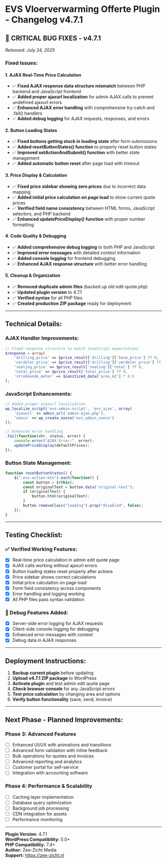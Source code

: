 # EVS Vloerverwarming Offerte Plugin - Changelog v4.7.1

## 🐛 **CRITICAL BUG FIXES - v4.7.1**
*Released: July 24, 2025*

### **Fixed Issues:**

#### **1. AJAX Real-Time Price Calculation**
- ✅ **Fixed AJAX response data structure mismatch** between PHP backend and JavaScript frontend
- ✅ **Added proper ajaxurl localization** for admin AJAX calls to prevent undefined ajaxurl errors
- ✅ **Enhanced AJAX error handling** with comprehensive try-catch and .fail() handlers
- ✅ **Added debug logging** for AJAX requests, responses, and errors

#### **2. Button Loading States**
- ✅ **Fixed buttons getting stuck in loading state** after form submissions
- ✅ **Added resetButtonStates() function** to properly reset button states
- ✅ **Improved setActionAndSubmit() function** with better state management
- ✅ **Added automatic button reset** after page load with timeout

#### **3. Price Display & Calculation**
- ✅ **Fixed price sidebar showing zero prices** due to incorrect data mapping
- ✅ **Added initial price calculation on page load** to show current quote prices
- ✅ **Verified field name consistency** between HTML forms, JavaScript selectors, and PHP backend
- ✅ **Enhanced updatePriceDisplay() function** with proper number formatting

#### **4. Code Quality & Debugging**
- ✅ **Added comprehensive debug logging** to both PHP and JavaScript
- ✅ **Improved error messages** with detailed context information
- ✅ **Added console logging** for frontend debugging
- ✅ **Enhanced AJAX response structure** with better error handling

#### **5. Cleanup & Organization**
- ✅ **Removed duplicate admin files** (backed up old edit-quote.php)
- ✅ **Updated plugin version** to 4.7.1
- ✅ **Verified syntax** for all PHP files
- ✅ **Created production ZIP package** ready for deployment

---

## **Technical Details:**

### **AJAX Handler Improvements:**
```php
// Fixed response structure to match JavaScript expectations
$response = array(
    'drilling_price' => $price_result['drilling']['base_price'] ?? 0,
    'verdeler_price' => $price_result['drilling']['verdeler_price'] ?? 0,
    'sealing_price' => $price_result['sealing']['total'] ?? 0,
    'total_price' => $price_result['total_price'] ?? 0,
    'strekkende_meter' => $sanitized_data['area_m2'] * 8.5
);
```

### **JavaScript Enhancements:**
```javascript
// Added proper ajaxurl localization
wp_localize_script('evs-admin-script', 'evs_ajax', array(
    'ajaxurl' => admin_url('admin-ajax.php'),
    'nonce' => wp_create_nonce('evs_admin_nonce')
));

// Enhanced error handling
.fail(function(xhr, status, error) {
    console.error("AJAX Error:", error);
    updatePriceDisplay(defaultPrices);
});
```

### **Button State Management:**
```javascript
function resetButtonStates() {
    $(".evs-action-btn").each(function() {
        const button = $(this);
        const originalText = button.data('original-text');
        if (originalText) {
            button.html(originalText);
        }
        button.removeClass("loading").prop("disabled", false);
    });
}
```

---

## **Testing Checklist:**

### **✅ Verified Working Features:**
- [x] Real-time price calculation in admin edit quote page
- [x] AJAX calls working without ajaxurl errors
- [x] Button loading states reset properly after actions
- [x] Price sidebar shows correct calculations
- [x] Initial price calculation on page load
- [x] Form field consistency across components
- [x] Error handling and logging working
- [x] All PHP files pass syntax validation

### **🔧 Debug Features Added:**
- [x] Server-side error logging for AJAX requests
- [x] Client-side console logging for debugging
- [x] Enhanced error messages with context
- [x] Debug data in AJAX responses

---

## **Deployment Instructions:**

1. **Backup current plugin** before updating
2. **Upload v4.7.1 ZIP package** to WordPress
3. **Activate plugin** and test admin edit quote page
4. **Check browser console** for any JavaScript errors
5. **Test price calculation** by changing area and options
6. **Verify button functionality** (save, send, invoice)

---

## **Next Phase - Planned Improvements:**

### **Phase 3: Advanced Features**
- [ ] Enhanced UI/UX with animations and transitions
- [ ] Advanced form validation with inline feedback
- [ ] Bulk operations for quotes and invoices
- [ ] Advanced reporting and analytics
- [ ] Customer portal for self-service
- [ ] Integration with accounting software

### **Phase 4: Performance & Scalability**
- [ ] Caching layer implementation
- [ ] Database query optimization
- [ ] Background job processing
- [ ] CDN integration for assets
- [ ] Performance monitoring

---

**Plugin Version:** 4.7.1  
**WordPress Compatibility:** 5.0+  
**PHP Compatibility:** 7.4+  
**Author:** Zee-Zicht Media  
**Support:** https://zee-zicht.nl

